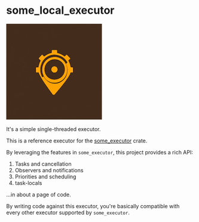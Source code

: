 # some_local_executor

![logo](art/logo.png)

It's a simple single-threaded executor.

This is a reference executor for the [some_executor](https://sealedabstract.com/code/some_executor) crate.

By leveraging the features in `some_executor`, this project provides a rich API:
1.  Tasks and cancellation
2.  Observers and notifications
3.  Priorities and scheduling
4.  task-locals

...in about a page of code.

By writing code against this executor, you're basically compatible with every other executor supported
by `some_executor`.